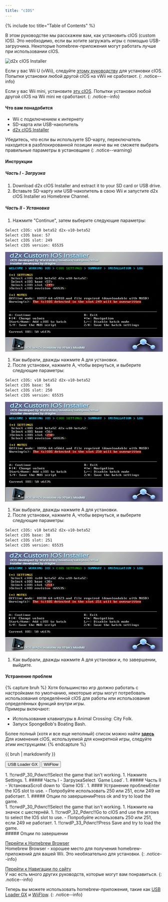 ```yaml
---
title: "cIOS"
---
```


{% include toc title="Table of Contents" %}

В этом руководстве мы расскажем вам, как установить cIOS (custom IOS). Это необходимо, если вы хотите загружать игры с помощью USB-загрузчика. Некоторые homebrew-приложения могут работать лучше при использовании cIOS.

![d2x cIOS Installer](/images/cios/cIOS.png)

Если у вас Wii U (vWii), следуйте [этому руководству](https://wiiu.hacks.guide/#/vwii-modding) для установки cIOS. Попытки установки любой другой cIOS на vWii не сработают.
{: .notice--info}

Если у вас Wii mini, установите [эту cIOS](cios-mini). Попытки установки любой другой cIOS на Wii mini не сработают.
{: .notice--info}

#### Что вам понадобится

* Wii с подключением к интернету
* SD-карта или USB-накопитель
* [d2x cIOS Installer](https://hbb1.oscwii.org/hbb/d2x-cios-installer/d2x-cios-installer.zip)

Убедитесь, что если вы используете SD-карту, переключатель находится в разблокированной позиции иначе вы не сможете выбрать правильные параметры в установщике
{: .notice--warning}

#### Инструкции

##### Часть I - Загрузка

1. Download d2x cIOS Installer and extract it to your SD card or USB drive.
1. Вставьте SD-карту или USB-накопитель в свою Wii и запустите d2x cIOS Installer из Homebrew Channel.

##### Часть II - Установка

1. Нажмите "Continue", затем выберите следующие параметры:
```
Select cIOS: v10 beta52 d2x-v10-beta52
Select cIOS base: 57
Select cIOS slot: 249
Select cIOS version: 65535
```
![Установка cIOS 249](/images/cios/Install249.png)
1. Как выбрали, дважды нажмите A для установки.
1. После установки, нажмите A, чтобы вернуться, и выберите следующие параметры:
```
Select cIOS: v10 beta52 d2x-v10-beta52
Select cIOS base: 56
Select cIOS slot: 250
Select cIOS version: 65535
```
![Установка cIOS 250](/images/cios/Install250.png)
1. Как выбрали, дважды нажмите A для установки.
1. После установки, нажмите A, чтобы вернуться, и выберите следующие параметры:
```
Select cIOS: v10 beta52 d2x-v10-beta52
Select cIOS base: 38
Select cIOS slot: 251
Select cIOS version: 65535
```
![Установка cIOS 251](/images/cios/Install251.png)
1. Как выбрали, дважды нажмите A для установки и, по завершении, выйдите.

#### Устранение проблем

{% capture bruh %}
Хотя большинство игр должно работать с настройками по умолчанию, некоторые игры могут потребовать использования определённой cIOS для работы или использования определённых функций внутри игры.<br> Примеры включают:
* Использование клавиатуры в Animal Crossing: City Folk.
* Запуск SpongeBob's Boating Bash.

Более полный (хотя и все еще неполный) список можно найти [**здесь**](https://wiki.gbatemp.net/wiki/Wii_cIOS_base_Compatibility_List)<br> Для изменения cIOS, используемой для конкретной игры, следуйте этим инструкциям:
{% endcapture %}
<div class="notice--warning">{{ bruh | markdownify }}</div>

<button class="tablinks btn btn--large btn--primary" id="defaultOpen" onclick="openTab(event, 'usbloadergx')">USB Loader GX</button>
<button class="tablinks btn btn--large btn--info" onclick="openTab(event, 'wiiflow')">WiiFlow</button>

<div id="usbloadergx" class="blanktabcontent" markdown="1">
1. !!crwdP_30_Pdwrc!!Select the game that isn't working.
1. Нажмите Settings.
1. ##### Часть I - ЗагрузкаSelect `Game Load`.
1. ##### Часть II - УстановкаScroll down to `Game IOS`.
1. #### Устранение проблемEnter the IOS slot to use.
    - Попробуйте использовать 250 или 251, если 249 не работает.
1. ##### Опции по завершенииPress ok and try to load the game.
</div>
<div id="wiiflow" class="blanktabcontent" markdown="1">
1. !!crwdP_30_Pdwrc!!Select the game that isn't working.
1. Нажмите на значок с шестернёй.
1. !!crwdP_32_Pdwrc!!Go to cIOS and use the arrows to select the IOS slot to use.
    - Попробуйте использовать 250 или 251, если 249 не работает.
1. !!crwdP_33_Pdwrc!!Press Save and try to load the game.
</div>
##### Опции по завершении

[Перейти к Homebrew Browser](hbb)<br> Homebrew Browser - хорошее место для получения homebrew-приложений для вашей Wii. Это необязательно для установки.
{: .notice--info}

[Перейти к Навигации по сайту](site-navigation)<br> У нас есть много других руководств, которые могут вам понравиться.
{: .notice--info}

Теперь вы можете использовать homebrew-приложения, такие как [USB Loader GX](usbloadergx) и [WiiFlow](wiiflow).
{: .notice--info}

<script>
    let tabcontent = document.getElementsByClassName("blanktabcontent");
    let tablinks = document.getElementsByClassName("tablinks");

    function openTab(evt, tabName) {
        let element;

        for (element of tabcontent) {
            element.style.display = "none";
        }

        for (element of tablinks) {
            element.className = element.className.replace("btn--primary", "btn--info");
            if (!element.className.includes('btn--info'))
                element.className += " btn--info";
        }

        document.getElementById(tabName).style.display = "block";
        evt.currentTarget.className = evt.currentTarget.className.replace("btn--info", "btn--primary");
    }

    // Get the element with id="defaultOpen" and click on it
    document.getElementById("defaultOpen").click();
</script>
